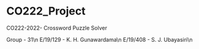 # CO222_Project

CO222-2022- Crossword Puzzle Solver 

Group - 31\n
E/19/129 - K. H. Gunawardama\n
E/19/408 - S. J. Ubayasiri\n
